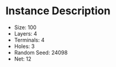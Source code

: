 # Instance Description

* Size: 100
* Layers: 4
* Terminals: 4
* Holes: 3
* Random Seed: 24098
* Net: 12
